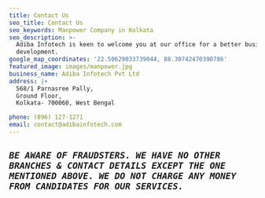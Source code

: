 ```yaml
---
title: Contact Us
seo_title: Contact Us
seo_keywords: Manpower Company in Kolkata
seo_description: >-
  Adiba Infotech is keen to welcome you at our office for a better business
  development.
google_map_coordinates: '22.50629033739044, 88.30742470390786'
featured_image: images/manpower.jpg
business_name: Adiba Infotech Pvt Ltd
address: |+
  568/1 Parnasree Pally,
  Ground Floor,
  Kolkata- 700060, West Bengal

phone: (896) 127-1271
email: contact@adibainfotech.com
---
```

## _**`BE AWARE OF FRAUDSTERS. WE HAVE NO OTHER BRANCHES & CONTACT DETAILS EXCEPT THE ONE MENTIONED ABOVE. WE DO NOT CHARGE ANY MONEY FROM CANDIDATES FOR OUR SERVICES.`**_
